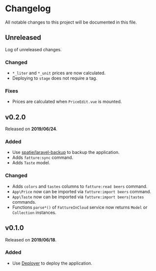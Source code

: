 # Changelog

All notable changes to this project will be documented in this file.

## Unreleased

Log of unreleased changes.

### Changed

- `*_liter` and `*_unit` prices are now calculated.
- Deploying to `stage` does not require a tag.

### Fixes

- Prices are calculated when `PriceEdit.vue` is mounted.

## v0.2.0

Released on **2019/06/24**.

### Added

- Use [spatie/laravel-backup](https://github.com/spatie/laravel-backup) to backup the application.
- Adds `fatture:sync` command.
- Adds `Taste` model.

### Changed

- Adds `colors` and `tastes` columns to `fatture:read beers` command.
- `App\Price` now can be imported via `fatture:import beers` command.
- `App\Taste` now can be imported via `fatture:import beers|tastes` commands. 
- Functions `parse*()` of `FattureInCloud` service now returns `Model` or `Collection` instances.

## v0.1.0

Released on **2019/06/18**.

### Added

- Use [Deployer](https://deployer.org/) to deploy the application.
